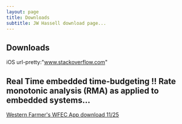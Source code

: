 ```yaml
---
layout: page
title: Downloads 
subtitle: JW Hassell download page...
---
```


## Downloads
iOS
url-pretty:"www.stackoverflow.com"

## Real Time embedded time-budgeting !! Rate monotonic analysis (RMA) as applied to embedded systems...

[Western Farmer's WFEC App download 11/25](https://www.amazon.com/clouddrive/share/nbk352MhWThjnTlSmgNNgcFlxgt2VbOvBqKCy4uG9Xs)
